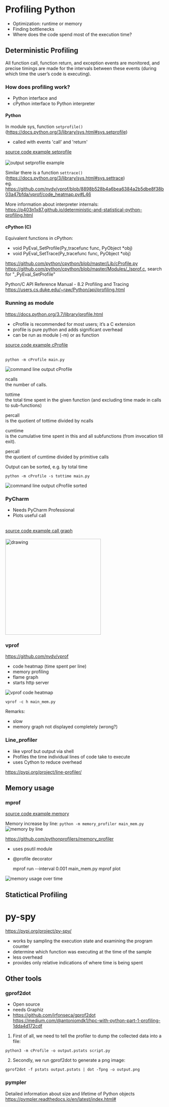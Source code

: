 # Profiling Python
* Optimization: runtime or memory 
* Finding bottlenecks
* Where does the code spend most of the execution time?
 
## Deterministic Profiling
All function call, function return, and exception events are monitored, and precise timings are made
for the intervals between these events (during which time the user’s code is executing).

### How does profiling work?
* Python interface and
* cPython interface to Python interpreter

#### Python
In module sys, function ````setprofile()```` (https://docs.python.org/3/library/sys.html#sys.setprofile) <br/>
* called with events 'call' and 'return' <br/>

[source code example setprofile](main_setprofile.py)<br/><br/>
<img src="output_setprofile.png" alt="output setprofile example"/>


Similar there is a function ````settrace()```` (https://docs.python.org/3/library/sys.html#sys.settrace) <br/>
eg. https://github.com/nvdv/vprof/blob/8898b528b4a6bea6384a2b5dbe8f38b03a47bfda/vprof/code_heatmap.py#L46

More information about interpreter internals:<br/>
https://p403n1x87.github.io/deterministic-and-statistical-python-profiling.html


#### cPython (C)
Equivalent functions in cPython:
* void PyEval_SetProfile(Py_tracefunc func, PyObject *obj) 
* void PyEval_SetTrace(Py_tracefunc func, PyObject *obj) 

https://github.com/python/cpython/blob/master/Lib/cProfile.py <br/>
https://github.com/python/cpython/blob/master/Modules/_lsprof.c, search for "_PyEval_SetProfile"

Python/C API Reference Manual - 8.2 Profiling and Tracing <br/>
https://users.cs.duke.edu/~raw/Python/api/profiling.html


### Running as module
https://docs.python.org/3.7/library/profile.html
* cProfile is recommended for most users; it’s a C extension
* profile is pure python and adds significant overhead
* can be run as module (-m) or as function

[source code example cProfile](main.py)<br/><br/>
    
    python -m cProfile main.py

<img src="cmd_cprofile_output.png" alt="command line output cProfile"/>

ncalls <br/>
the number of calls.

tottime <br/>
the total time spent in the given function (and excluding time made in calls to sub-functions)

percall<br/>
is the quotient of tottime divided by ncalls
    
cumtime<br/>
is the cumulative time spent in this and all subfunctions (from invocation till exit).

percall<br/>
the quotient of cumtime divided by primitive calls

Output can be sorted, e.g. by total time

    python -m cProfile -s tottime main.py

<img src="cmd_cprofile_output_sorted.png" alt="command line output cProfile sorted"/>

### PyCharm
* Needs PyCharm Professional
* Plots useful call <br/><br/>

[source code example call graph](main.py)<br/><br/>
<img src="profiling_main.png" alt="drawing" width="300"/>

### vprof
https://github.com/nvdv/vprof
* code heatmap (time spent per line)
* memory profiling
* flame graph
* starts http server

<img src="vprof_code_heatmap.png" alt="vprof code heatmap"/>

    vprof -c h main_mem.py

Remarks:
* slow
* memory graph not displayed completely (wrong?)

### Line_profiler
* like vprof but output via shell
* Profiles the time individual lines of code take to execute
* uses Cython to reduce overhead

https://pypi.org/project/line-profiler/


## Memory usage
### mprof
[source code example memory](main_mem.py)<br/>

Memory increase by line:
````python -m memory_profiler main_mem.py````
<img src="output_shell_mprof.png" alt="memory by line"/>

https://github.com/pythonprofilers/memory_profiler
* uses psutil module
* @profile decorator


    mprof run --interval 0.001 main_mem.py
    mprof plot

<img src="mem_profile_main_mem.png" alt="memory usage over time"/>



## Statictical Profiling
# py-spy 
https://pypi.org/project/py-spy/
* works by sampling the execution state and examining the program counter
* determine which function was executing at the time of the sample
* less overhead
* provides only relative indications of where time is being spent


## Other tools
### gprof2dot
* Open source
* needs Graphiz
* https://github.com/jrfonseca/gprof2dot
https://medium.com/@antoniomdk1/hpc-with-python-part-1-profiling-1dda4d172cdf

1. First of all, we need to tell the profiler to dump the collected data into a file:

````python3 -m cProfile -o output.pstats script.py````

2. Secondly, we run gprof2dot to generate a png image:

````gprof2dot -f pstats output.pstats | dot -Tpng -o output.png````
    

### pympler
Detailed information about size and lifetime of Python objects
https://pympler.readthedocs.io/en/latest/index.html#
    
